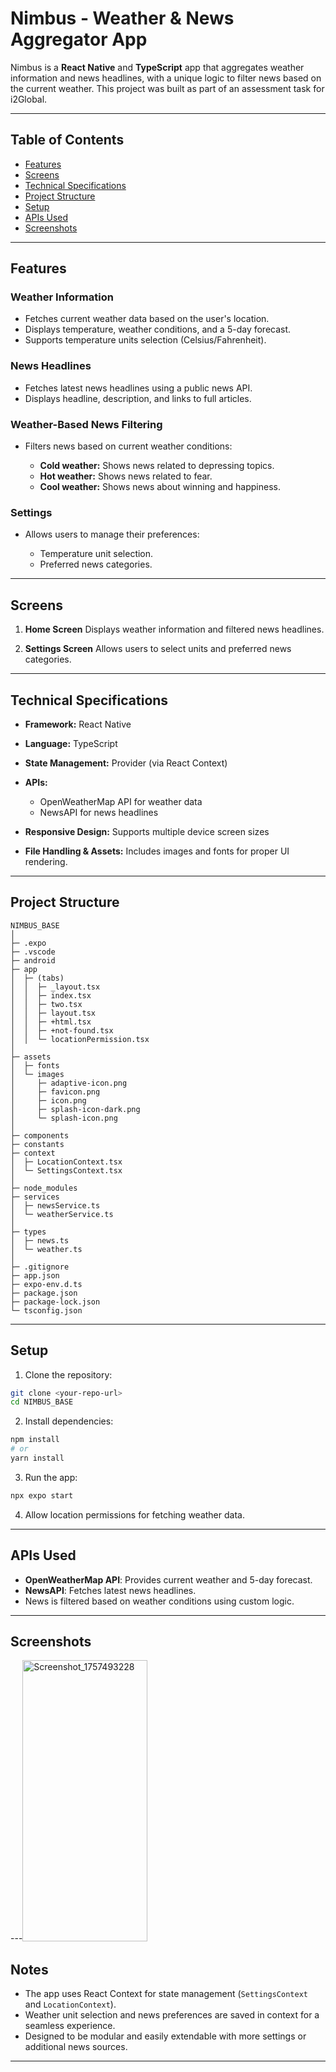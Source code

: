 # Nimbus - Weather & News Aggregator App

Nimbus is a **React Native** and **TypeScript** app that aggregates weather information and news headlines, with a unique logic to filter news based on the current weather. This project was built as part of an assessment task for i2Global.

---

## Table of Contents

* [Features](#features)
* [Screens](#screens)
* [Technical Specifications](#technical-specifications)
* [Project Structure](#project-structure)
* [Setup](#setup)
* [APIs Used](#apis-used)
* [Screenshots](#screenshots)

---

## Features

### Weather Information

* Fetches current weather data based on the user's location.
* Displays temperature, weather conditions, and a 5-day forecast.
* Supports temperature units selection (Celsius/Fahrenheit).

### News Headlines

* Fetches latest news headlines using a public news API.
* Displays headline, description, and links to full articles.

### Weather-Based News Filtering

* Filters news based on current weather conditions:

  * **Cold weather:** Shows news related to depressing topics.
  * **Hot weather:** Shows news related to fear.
  * **Cool weather:** Shows news about winning and happiness.

### Settings

* Allows users to manage their preferences:

  * Temperature unit selection.
  * Preferred news categories.

---

## Screens

1. **Home Screen**
   Displays weather information and filtered news headlines.

2. **Settings Screen**
   Allows users to select units and preferred news categories.

---

## Technical Specifications

* **Framework:** React Native
* **Language:** TypeScript
* **State Management:** Provider (via React Context)
* **APIs:**

  * OpenWeatherMap API for weather data
  * NewsAPI for news headlines
* **Responsive Design:** Supports multiple device screen sizes
* **File Handling & Assets:** Includes images and fonts for proper UI rendering.

---

## Project Structure

```
NIMBUS_BASE
│
├─ .expo
├─ .vscode
├─ android
├─ app
│  ├─ (tabs)
│  │  ├─ _layout.tsx
│  │  ├─ index.tsx
│  │  ├─ two.tsx
│  │  ├─ layout.tsx
│  │  ├─ +html.tsx
│  │  ├─ +not-found.tsx
│  │  └─ locationPermission.tsx
│
├─ assets
│  ├─ fonts
│  └─ images
│     ├─ adaptive-icon.png
│     ├─ favicon.png
│     ├─ icon.png
│     ├─ splash-icon-dark.png
│     └─ splash-icon.png
│
├─ components
├─ constants
├─ context
│  ├─ LocationContext.tsx
│  └─ SettingsContext.tsx
│
├─ node_modules
├─ services
│  ├─ newsService.ts
│  └─ weatherService.ts
│
├─ types
│  ├─ news.ts
│  └─ weather.ts
│
├─ .gitignore
├─ app.json
├─ expo-env.d.ts
├─ package.json
├─ package-lock.json
└─ tsconfig.json
```

---

## Setup

1. Clone the repository:

```bash
git clone <your-repo-url>
cd NIMBUS_BASE
```

2. Install dependencies:

```bash
npm install
# or
yarn install
```

3. Run the app:

```bash
npx expo start
```

4. Allow location permissions for fetching weather data.

---

## APIs Used

* **OpenWeatherMap API**: Provides current weather and 5-day forecast.
* **NewsAPI**: Fetches latest news headlines.
* News is filtered based on weather conditions using custom logic.

---

## Screenshots

---<img width="200" height="450" alt="Screenshot_1757493228" src="https://github.com/user-attachments/assets/3c49e65c-3820-437a-b062-51017353023f" />


## Notes

* The app uses React Context for state management (`SettingsContext` and `LocationContext`).
* Weather unit selection and news preferences are saved in context for a seamless experience.
* Designed to be modular and easily extendable with more settings or additional news sources.

---
